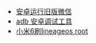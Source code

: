 - [安卓运行旧版微信](/os/android/wechat.md)
- [adb 安卓调试工具](/os/android/adb.md)
- [小米6刷lineageos root](/os/android/mi6.md)
